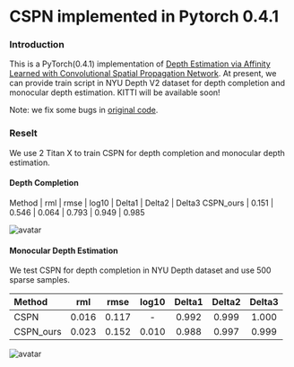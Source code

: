 # CSPN implemented in Pytorch 0.4.1


### Introduction
This is a PyTorch(0.4.1) implementation of [Depth Estimation via Affinity Learned with Convolutional Spatial Propagation Network](http://arxiv.org/abs/1808.00150). At present, we can provide train script in NYU Depth V2 dataset for depth completion and monocular depth estimation. KITTI will be available soon!

Note: we fix some bugs in [original code](https://github.com/XinJCheng/CSPN/issues/9).

### Reselt
We use 2 Titan X to train CSPN for depth completion and monocular depth estimation.  

#### Depth Completion

 Method |   rml  | rmse  | log10 | Delta1 | Delta2 | Delta3 
 CSPN_ours  | 0.151 | 0.546 | 0.064 | 0.793 | 0.949 | 0.985
 
 ![avatar](https://lh3.googleusercontent.com/lA1zTX-yZPJWDW9F4LfR9vplXpJkFTW6wFPyZ0Y-QrDZORrh64kbfJ1U9yUsmQA22ALn0JoaTzTuFokwc7cJjqa2nUx2kMgqiT0yTs9yU-AS_Kv2jvuW8ZkK6FnlAIlKrRUgdPr4VIpmp35X0Zpu4uieolRGbOlfnECbSXiTPrwnCmDQejKR7WIcKa6YkTdkMLIxAOBN27HWbcfFnhQaTcGENmlSSSZS0g6o0N8trc_1QTKdFstT2kYOI_lWrHBSSeB87Omj3z7TmRa_c9TC30euua0NI2dHA58qeQoNs9Tf1yCadO7lW493oz1IsdHwVIl0ecybX2IikxZt0d8Y14QlxTJaY6RHZrazWe5H0nzdKIwa-KhwrQd38Eilq76rPRJGaLG7kcgWD_b0NxKSS7AiyErOhyxDlRmHWQRfCvyqTrt-_qK-5D-WWqgouW81IaYSOvhuKgZwsSqdNHcan5tb-DTMyM4A9vE-_P1GJNM-uePsdYnNLP4vPTKzCmxrKg47c6LCrKD-1asuPV2fxvzOPH5qsVApyIeslVVC_bTZbYn9tmKbDoDlETZjAAJp5vpPjZ-5oijJqoACIbLw-XU1N6d5mkxKp_T6SaRDYvIAraSct-Uz3a6XzHRoqSI5rgw_K38zLqfFmyDSS-gGYaHx=w602-h1203-no)
 

#### Monocular Depth Estimation

We test CSPN for depth completion in NYU Depth dataset and use 500 sparse samples. 

 Method |   rml  | rmse  | log10 | Delta1 | Delta2 | Delta3 
 :-------| :------: | :------: | :------: | :------: | :------: | :------: 
 CSPN   | 0.016  | 0.117 | - | 0.992| 0.999 | 1.000
 CSPN_ours  | 0.023 | 0.152 | 0.010 | 0.988 | 0.997 | 0.999
 
 ![avatar](https://lh3.googleusercontent.com/PaRCgrxuWrBPnlaoRvYFa1QrMhiV6JqYIBAYFbAnPVIrkqC9YTOVTcYP6ZZnrn6uZXjZIGRqeBufcXHwIqrsFkyjCtKJ6FtMxTXy7dawSWtQKTgYXaLNzY77iIV8DZreAAUWtfdZkSm6wTsfGZWAF5cQO3CQQ_7ZtXJRWZ7WGEp0hNqUeeR6DOjL2vei_sr-d1Ir2K_LAL6rvX8LpaM8M8b1RAAhOMgTozeE7RRqU7Eq-G3fhD5cbFMAuysLv5W21VnVvvqoFk7pgDyelrB0DB0zp5LoLkwte6cA1kupVF4BQDf56P1pdEpkG2lovV1cIOyTv6XyaVMRdYNVHc8R-xVxc3f44IUppLcQwzeaaNIFWTaZ5adR_6lJGSmffMZsRNTQhEPt9Yp3907BhukXsnWG7jb23zan4l2IaA78kIGY2rd2bvpX9yuvOFVpnmEiHqUGVngmaSB1DGj9SmGsSZOxsT402RHZsUkICsmCY73RgRKfstfGxOTr5ZuHHRtaKKLPLyMDkTi349bMeJ-lm159Qu_WgT9jActwROp1XU3TmL1wq9TrJinVIPtuSmebDUix_Y2AyT75IDmiq7sZ0nLpzdUexyHtAEhLdPEP8rxJL0lGXit8F0LFdbNqn_NS1laEZ9afr0t92dLrb0-uEqU=w803-h1203-no)
